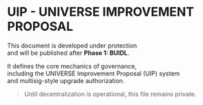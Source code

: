 # UIP - UNIVERSE IMPROVEMENT PROPOSAL

This document is developed under protection  
and will be published after **Phase 1: BUIDL**.

It defines the core mechanics of governance,  
including the UNIVERSE Improvement Proposal (UIP) system  
and multisig-style upgrade authorization.

> Until decentralization is operational, this file remains private.
